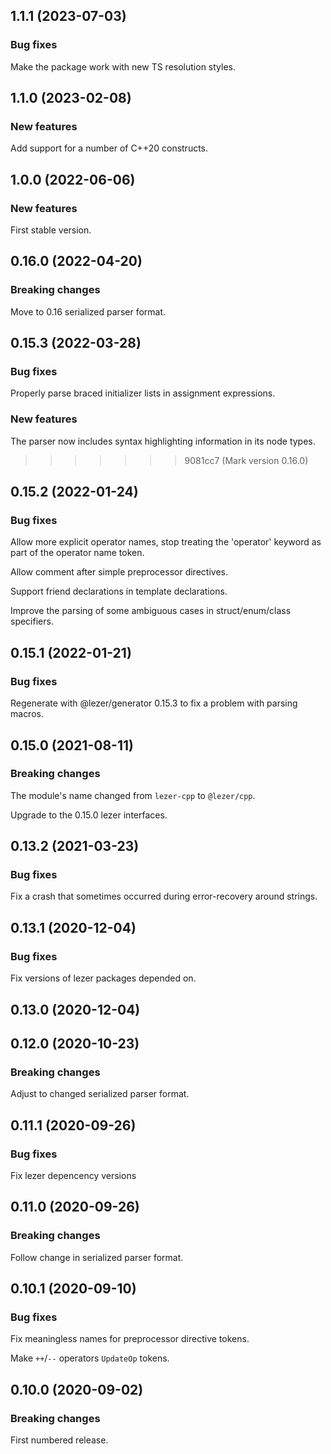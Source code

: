 ## 1.1.1 (2023-07-03)

### Bug fixes

Make the package work with new TS resolution styles.

## 1.1.0 (2023-02-08)

### New features

Add support for a number of C++20 constructs.

## 1.0.0 (2022-06-06)

### New features

First stable version.

## 0.16.0 (2022-04-20)

### Breaking changes

Move to 0.16 serialized parser format.

## 0.15.3 (2022-03-28)

### Bug fixes

Properly parse braced initializer lists in assignment expressions.

### New features

The parser now includes syntax highlighting information in its node types.

>>>>>>> 9081cc7 (Mark version 0.16.0)
## 0.15.2 (2022-01-24)

### Bug fixes

Allow more explicit operator names, stop treating the 'operator' keyword as part of the operator name token.

Allow comment after simple preprocessor directives.

Support friend declarations in template declarations.

Improve the parsing of some ambiguous cases in struct/enum/class specifiers.

## 0.15.1 (2022-01-21)

### Bug fixes

Regenerate with \@lezer/generator 0.15.3 to fix a problem with parsing macros.

## 0.15.0 (2021-08-11)

### Breaking changes

The module's name changed from `lezer-cpp` to `@lezer/cpp`.

Upgrade to the 0.15.0 lezer interfaces.

## 0.13.2 (2021-03-23)

### Bug fixes

Fix a crash that sometimes occurred during error-recovery around strings.

## 0.13.1 (2020-12-04)

### Bug fixes

Fix versions of lezer packages depended on.

## 0.13.0 (2020-12-04)

## 0.12.0 (2020-10-23)

### Breaking changes

Adjust to changed serialized parser format.

## 0.11.1 (2020-09-26)

### Bug fixes

Fix lezer depencency versions

## 0.11.0 (2020-09-26)

### Breaking changes

Follow change in serialized parser format.

## 0.10.1 (2020-09-10)

### Bug fixes

Fix meaningless names for preprocessor directive tokens.

Make `++`/`--` operators `UpdateOp` tokens.

## 0.10.0 (2020-09-02)

### Breaking changes

First numbered release.

